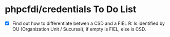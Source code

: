 # phpcfdi/credentials To Do List

- [X] Find out how to differentiate betwen a CSD and a FIEL
  R: Is identified by OU (Organization Unit / Sucursal), if empty is FIEL, else is CSD. 
